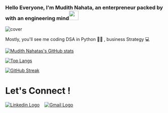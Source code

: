 ### Hello Everyone, I'm Mudith Nahata, an enterpreneur packed by with an engineering mind<img src="eye-blink.gif" width="30px" height="30px" /><br>

![cover](https://user-images.githubusercontent.com/96544398/229835515-fce2b5e4-e332-453c-936f-1ae9bdbb69ab.gif)

<p>
  Mostly, you'll see me coding DSA in Python 👩‍💻 , business Strategy 💻 
</p>

[![Mudith Nahatas's GitHub stats](https://github-readme-stats.vercel.app/api?username=mudith-nahata)](https://github.com/mudith-nahata/github-readme-stats&show_icons=true&bg_color=#363e7d&title_color=#fff94c&text_color=#9f9f9f&icon_color=#ddd842&border_color=#000000)

[![Top Langs](https://github-readme-stats.vercel.app/api/top-langs/?username=mudith-nahata&layout=compact)](https://github.com/mudith-nahata/github-readme-stats)

[![GitHub Streak](https://github-readme-streak-stats.herokuapp.com?user=mudith-nahata&date_format=M%20j%5B%2C%20Y%5D&background=363E7D&ring=FFFA4C&stroke=FFF94C&border=000000&fire=FFF94C&currStreakNum=E5FEFF&sideNums=FFFA4C&currStreakLabel=FFFA4C&sideLabels=DDD842&dates=D4DDDD)](https://git.io/streak-stats)

# Let's Connect ! 

[<img src="https://img.shields.io/badge/LinkedIn-0077B5?style=for-the-badge&logo=linkedin&logoColor=white" alt="Linkedin Logo">](https://www.linkedin.com/in/mudith-nahata-24b525206//) &nbsp;&nbsp;
[<img src="https://img.shields.io/badge/Gmail-D14836?style=for-the-badge&logo=gmail&logoColor=white" alt="Gmail Logo">](mailto:jainmudith2002@gmail.com) &nbsp;&nbsp;
